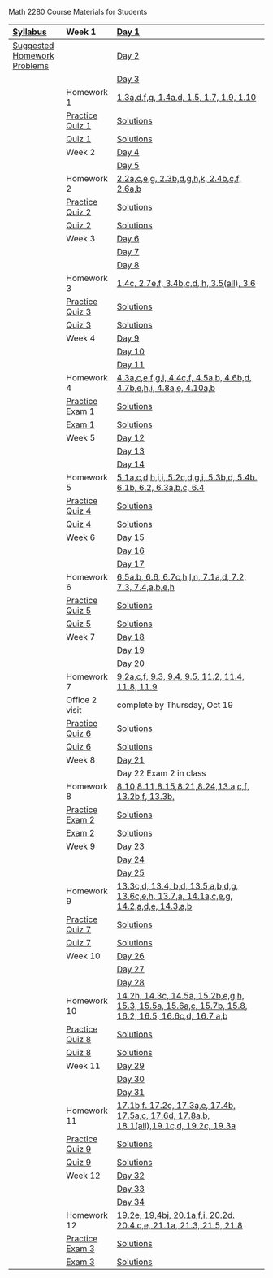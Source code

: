 Math 2280 Course Materials for Students

| [Syllabus](./syllabus/syllabus.md) | Week 1 | [Day 1](./daily_lectures/day1.pdf) |
| :--------------------------------- | :------------------ | :---------------------------------- |
|[Suggested Homework Problems](./suggested_problems/suggested_problems.md) |                 | [Day 2](./daily_lectures/day2.pdf) |
|                                                                          |                 | [Day 3](./daily_lectures/day3.pdf) |
|                                                                          | Homework 1      | [1.3a,d,f,g, 1.4a,d, 1.5, 1.7, 1.9, 1.10](./homework_solutions/hw_01_solns.pdf) |
|                                                                          | [Practice Quiz 1](./quizzes/practice_quiz_01.pdf) | [Solutions](./quizzes/practice_quiz_01_solns.pdf) |
|                                                                          | [Quiz 1](./quizzes/quiz_01.pdf)                   | [Solutions](./quizzes/quiz_01_solns.pdf) |
|                                                                          | Week 2          | [Day 4](./daily_lectures/day4.pdf) |
|                                                                          |                 | [Day 5](./daily_lectures/day5.pdf) |
|                                                                          | Homework 2      | [2.2a,c,e,g, 2.3b,d,g,h,k, 2.4b,c,f, 2.6a,b](./homework_solutions/hw_02_solns.pdf) |
|                                                                          | [Practice Quiz 2](./quizzes/practice_quiz_02.pdf) | [Solutions](./quizzes/practice_quiz_02_solns.pdf) |
|                                                                          | [Quiz 2](./quizzes/quiz_02.pdf)                   | [Solutions](./quizzes/quiz_02_solns.pdf) |
|                                                                          | Week 3          | [Day 6](./daily_lectures/day6.pdf) |
|                                                                          |                 | [Day 7](./daily_lectures/day7.pdf) |
|                                                                          |                 | [Day 8](./daily_lectures/day8.pdf) |
|                                                                          | Homework 3      | [1.4c, 2.7e,f, 3.4b,c,d, h, 3.5(all), 3.6](./homework_solutions/hw_03_solns.pdf) |
|                                                                          | [Practice Quiz 3](./quizzes/practice_quiz_03.pdf) | [Solutions](./quizzes/practice_quiz_03_solns.pdf) |
|                                                                          | [Quiz 3](./quizzes/quiz_03.pdf)                   | [Solutions](./quizzes/quiz_03_solns.pdf) |
|                                                                          | Week 4          | [Day 9](./daily_lectures/day9.pdf) |
|                                                                          |                 | [Day 10](./daily_lectures/day10.pdf) |
|                                                                          |                 | [Day 11](./daily_lectures/day11.pdf) |
|                                                                          | Homework 4      | [4.3a,c,e,f,g,i, 4.4c,f, 4.5a,b, 4.6b,d, 4.7b,e,h,i, 4.8a,e, 4.10a,b](./homework_solutions/hw_04_solns.pdf) |
|                                                                          | [Practice Exam 1](./exams/practice_exam_01.pdf) | [Solutions](./exams/practice_exam_01_solns.pdf) |
|                                                                          | [Exam 1](./exams/exam_01.pdf)                   | [Solutions](./exams/exam_01_solns.pdf) |
|                                                                          | Week 5          | [Day 12](./daily_lectures/day12.pdf) |
|                                                                          |                 | [Day 13](./daily_lectures/day13.pdf) |
|                                                                          |                 | [Day 14](./daily_lectures/day14.pdf) |
|                                                                          | Homework 5      | [5.1a,c,d,h,i,j, 5.2c,d,g,i, 5.3b,d, 5.4b. 6.1b, 6.2, 6.3a,b,c, 6.4](./homework_solutions/hw_05_solns.pdf) |
|                                                                          | [Practice Quiz 4](./quizzes/practice_quiz_04.pdf) | [Solutions](./quizzes/practice_quiz_04_solns.pdf) |
|                                                                          | [Quiz 4](./quizzes/quiz_04.pdf)                   | [Solutions](./quizzes/quiz_04_solns.pdf) |
|                                                                          | Week 6          | [Day 15](./daily_lectures/day15.pdf) |
|                                                                          |                 | [Day 16](./daily_lectures/day16.pdf) |
|                                                                          |                 | [Day 17](./daily_lectures/day17.pdf) |
|                                                                          | Homework 6      | [6.5a.b, 6.6, 6.7c,h,l,n, 7.1a,d, 7.2, 7.3, 7.4,a,b,e,h](./homework_solutions/hw_06_solns.pdf) |
|                                                                          | [Practice Quiz 5](./quizzes/practice_quiz_05.pdf) | [Solutions](./quizzes/practice_quiz_05_solns.pdf) |
|                                                                          | [Quiz 5](./quizzes/quiz_05.pdf)                   | [Solutions](./quizzes/quiz_05_solns.pdf) |
|                                                                          | Week 7          | [Day 18](./daily_lectures/day18.pdf) |
|                                                                          |                 | [Day 19](./daily_lectures/day19.pdf) |
|                                                                          |                 | [Day 20](./daily_lectures/day20.pdf) |
|                                                                          | Homework 7      | [9.2a,c,f, 9.3, 9.4, 9.5, 11.2, 11.4, 11.8, 11.9](./homework_solutions/hw_07_solns.pdf) |
|                                                                          | Office 2 visit  | complete by Thursday, Oct 19                                                                 |
|                                                                          | [Practice Quiz 6](./quizzes/practice_quiz_06.pdf) | [Solutions](./quizzes/practice_quiz_06_solns.pdf) |
|                                                                          | [Quiz 6](./quizzes/quiz_06.pdf)                   | [Solutions](./quizzes/quiz_06_solns.pdf) |
|                                                                          | Week 8          | [Day 21](./daily_lectures/day21.pdf) |
|                                                                          |                 | Day 22 Exam 2 in class|
|                                                                          | Homework 8      | [8.10,8.11,8.15,8.21,8.24,13.a,c,f, 13.2b,f, 13.3b,](./homework_solutions/hw_08_solns.pdf) |
|                                                                          | [Practice Exam 2](./exams/practice_exam_02.pdf) | [Solutions](./exams/practice_exam_02_solns.pdf) |
|                                                                          | [Exam 2](./exams/exam_02.pdf)                   | [Solutions](./exams/exam_02_solns.pdf) |
|                                                                          | Week 9          | [Day 23](./daily_lectures/day23.pdf) |
|                                                                          |                 | [Day 24](./daily_lectures/day24.pdf) |
|                                                                          |                 | [Day 25](./daily_lectures/day25.pdf) |
|                                                                          | Homework 9      | [13.3c,d, 13.4, b,d, 13.5,a,b,d,g, 13.6c,e,h, 13.7,a, 14.1a,c,e,g, 14.2,a,d,e, 14.3,a,b](./homework_solutions/hw_09_solns.pdf) |
|                                                                          | [Practice Quiz 7](./quizzes/practice_quiz_07.pdf)      | [Solutions](./quizzes/practice_quiz_07_solns.pdf) |
|                                                                          | [Quiz 7](./quizzes/quiz_07.pdf)                        | [Solutions](./quizzes/quiz_07_solns.pdf) |
|                                                                          | Week 10         | [Day 26](./daily_lectures/day26.pdf) |
|                                                                          |                 | [Day 27](./daily_lectures/day27.pdf) |
|                                                                          |                 | [Day 28](./daily_lectures/day28.pdf) |
|                                                                          | Homework 10     | [14.2h, 14.3c, 14.5a, 15.2b,e,g,h, 15.3, 15.5a, 15.6a,c, 15.7b, 15.8, 16.2, 16.5, 16.6c,d, 16.7 a,b](./homework_solutions/hw_10_solns.pdf) |
|                                                                          | [Practice Quiz 8](./quizzes/practice_quiz_08.pdf)      | [Solutions](./quizzes/practice_quiz_08_solns.pdf) |
|                                                                          | [Quiz 8](./quizzes/quiz_08.pdf)                        | [Solutions](./quizzes/quiz_08_solns.pdf) |
|                                                                          | Week 11         | [Day 29](./daily_lectures/day29.pdf) |
|                                                                          |                 | [Day 30](./daily_lectures/day30.pdf) |
|                                                                          |                 | [Day 31](./daily_lectures/day31.pdf) |
|                                                                          | Homework 11     | [17.1b,f. 17.2e, 17.3a,e, 17.4b, 17.5a,c, 17.6d, 17.8a,b, 18.1(all),19.1c,d, 19.2c, 19.3a](./homework_solutions/hw_11_solns.pdf) |
|                                                                          | [Practice Quiz 9](./quizzes/practice_quiz_09.pdf)      | [Solutions](./quizzes/practice_quiz_09_solns.pdf) |
|                                                                          | [Quiz 9](./quizzes/quiz_09.pdf)                        | [Solutions](./quizzes/quiz_09_solns.pdf) |
|                                                                          | Week 12         | [Day 32](./daily_lectures/day32.pdf) |
|                                                                          |                 | [Day 33](./daily_lectures/day33.pdf) |
|                                                                          |                 | [Day 34](./daily_lectures/day34.pdf) |
|                                                                          | Homework 12     | [19.2e, 19,4bj, 20.1a,f,i, 20.2d. 20.4.c,e, 21.1a, 21.3, 21.5, 21.8](./homework_solutions/hw_12_solns.pdf) |
|                                                                          | [Practice Exam 3](./exams/practice_exam_03.pdf)        | [Solutions](./exams/practice_exam_03_solns.pdf) |
|                                                                          | [Exam 3](./exams/exam_03.pdf)                          | [Solutions](./exams/exam_03_solns.pdf) |

